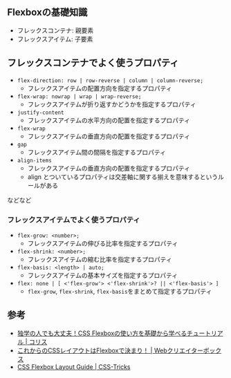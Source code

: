 ## Flexboxの基礎知識

- フレックスコンテナ: 親要素
- フレックスアイテム: 子要素

## フレックスコンテナでよく使うプロパティ

- `flex-direction: row | row-reverse | column | column-reverse;`
  - フレックスアイテムの配置方向を指定するプロパティ
- `flex-wrap: nowrap | wrap | wrap-reverse;`
  - フレックスアイテムが折り返すかどうかを指定するプロパティ
- `justify-content`
  - フレックスアイテムの水平方向の配置を指定するプロパティ
- `flex-wrap`
  - フレックスアイテムの垂直方向の配置を指定するプロパティ
- `gap`
  - フレックスアイテム間の間隔を指定するプロパティ
- `align-items`
  - フレックスアイテムの垂直方向の配置を指定するプロパティ
  - align とついているプロパティは交差軸に関する揃えを意味するというルールがある

などなど

### フレックスアイテムでよく使うプロパティ

- `flex-grow: <number>;`
  - フレックスアイテムの伸びる比率を指定するプロパティ
- `flex-shrink: <number>;`
  - フレックスアイテムの縮む比率を指定するプロパティ
- `flex-basis: <length> | auto;`
  - フレックスアイテムの基本サイズを指定するプロパティ
- `flex: none | [ <'flex-grow'> <'flex-shrink'>? || <'flex-basis'> ]`
  - `flex-grow`, `flex-shrink`, `flex-basis`をまとめて指定するプロパティ

## 参考

- [独学の人でも大丈夫！CSS Flexboxの使い方を基礎から学べるチュートリアル | コリス](https://coliss.com/articles/build-websites/operation/css/learn-flexbox-in-30-days.html)
- [これからのCSSレイアウトはFlexboxで決まり！ | Webクリエイターボックス](https://www.webcreatorbox.com/blog/flexbox)
- [CSS Flexbox Layout Guide | CSS-Tricks](https://css-tricks.com/snippets/css/a-guide-to-flexbox/)
